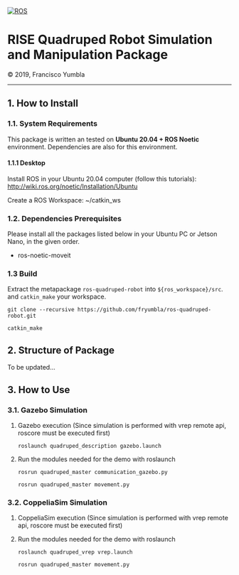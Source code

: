 [![ROS](http://www.ros.org/wp-content/uploads/2013/10/rosorg-logo1.png)](http://www.ros.org/)

<h1 style="border:none"> RISE Quadruped Robot Simulation and Manipulation Package </h1>
&copy; 2019, Francisco Yumbla

<hr>

## 1. How to Install

### 1.1. System Requirements

This package is written an tested on **Ubuntu 20.04 + ROS Noetic** environment. Dependencies are also for this environment.

#### 1.1.1 Desktop 

Install ROS in your Ubuntu 20.04 computer (follow this tutorials): http://wiki.ros.org/noetic/Installation/Ubuntu

Create a ROS Workspace: ~/catkin_ws

### 1.2. Dependencies Prerequisites

Please install all the packages listed below in your Ubuntu PC or Jetson Nano, in the given order.

* ros-noetic-moveit

### 1.3 Build

Extract the metapackage `ros-quadruped-robot` into `${ros_workspace}/src`. and `catkin_make` your workspace.
```
git clone --recursive https://github.com/fryumbla/ros-quadruped-robot.git

catkin_make
```


## 2. Structure of Package

To be updated...


## 3. How to Use

### 3.1. Gazebo Simulation

1. Gazebo execution (Since simulation is performed with vrep remote api, roscore must be executed first)
   ```
   roslaunch quadruped_description gazebo.launch
   ```

2. Run the modules needed for the demo with roslaunch
   ```
   rosrun quadruped_master communication_gazebo.py 
   ```
    ```
   rosrun quadruped_master movement.py
   ```


### 3.2. CoppeliaSim Simulation

1. CoppeliaSim execution (Since simulation is performed with vrep remote api, roscore must be executed first)

2. Run the modules needed for the demo with roslaunch
   ```
   roslaunch quadruped_vrep vrep.launch
   ```
    ```
   rosrun quadruped_master movement.py
   ```


<!-- ### 3.2. Sensors

You can use the connect to the  controller. Type `rosrun rosserial_python serial_node.py _port:=/dev/ttyACM1` in the terminal, and you will get a correct port `/dev/ttyACM1`.
You can type ` rosrun foot_pressure_sensor sub_pressure.py` in the terminal. Please be careful when using the program.
this create a topic

* `/Foots_Touch`: move to designated pose 
* `/bolean_foots`: move to designated pose, in straight path. -->
<!-- 

instalar todo esto para el joistick
sudo pip install ds4drv
sudo chmod 666 /dev/hidraw4
https://github.com/naoki-mizuno/ds4_driver.git


roslaunch quadruped_master joystick.launch
roslaunch quadruped_communication quadruped_communication.launch


./vrep.sh -->

